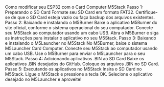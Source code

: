 Como modificar seu ESP32 com o Card Computer M5Stack
Passo 1: Preparando o SD Card
Formate seu SD Card em formato FAT32.
Certifique-se de que o SD Card esteja vazio ou faça backup dos arquivos existentes.
Passo 2: Baixando e instalando o M5Burner
Baixe o aplicativo M5Burner do site oficial, conforme o sistema operacional do seu computador.
Conecte seu M5Stack ao computador usando um cabo USB.
Abra o M5Burner e siga as instruções para instalar o aplicativo no seu M5Stack.
Passo 3: Baixando e instalando o M5Launcher no M5Stack
No M5Burner, baixe o sistema M5Launcher Card Computer.
Conecte seu M5Stack ao computador usando um cabo USB.
Use o M5Burner para enviar o M5Launcher para o seu M5Stack.
Passo 4: Adicionando aplicativos .BIN ao SD Card
Baixe os aplicativos .BIN desejados do GitHub.
Coloque os arquivos .BIN no SD Card.
Passo 5: Executando os aplicativos no M5Stack
Insira o SD Card no M5Stack.
Ligue o M5Stack e pressione a tecla OK.
Selecione o aplicativo desejado no M5Launcher e aproveite!
